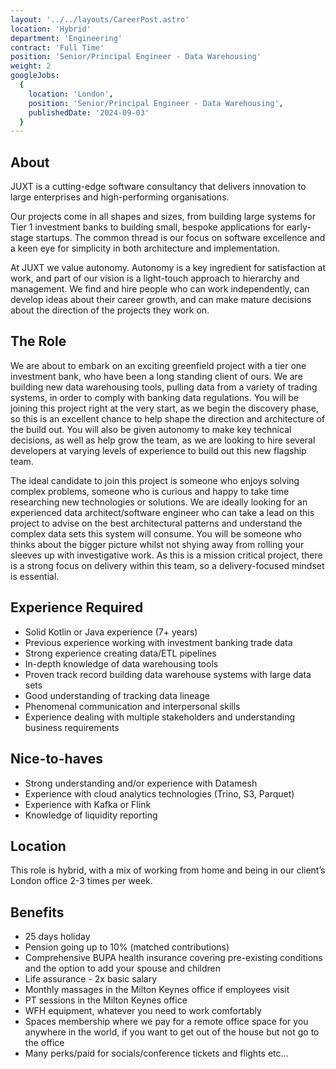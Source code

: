 ```yaml
---
layout: '../../layouts/CareerPost.astro'
location: 'Hybrid'
department: 'Engineering'
contract: 'Full Time'
position: 'Senior/Principal Engineer - Data Warehousing'
weight: 2
googleJobs:
  {
    location: 'London',
    position: 'Senior/Principal Engineer - Data Warehousing',
    publishedDate: '2024-09-03'
  }
---
```


## About

JUXT is a cutting-edge software consultancy that delivers innovation to large enterprises and
high-performing organisations.

Our projects come in all shapes and sizes, from building large systems for Tier 1 investment
banks to building small, bespoke applications for early-stage startups. The common thread is
our focus on software excellence and a keen eye for simplicity in both architecture and
implementation.

At JUXT we value autonomy. Autonomy is a key ingredient for satisfaction at work, and part
of our vision is a light-touch approach to hierarchy and management. We find and hire
people who can work independently, can develop ideas about their career growth, and can
make mature decisions about the direction of the projects they work on.

## The Role

We are about to embark on an exciting greenfield project with a tier one investment bank,
who have been a long standing client of ours. We are building new data warehousing tools,
pulling data from a variety of trading systems, in order to comply with banking data
regulations. You will be joining this project right at the very start, as we begin the discovery
phase, so this is an excellent chance to help shape the direction and architecture of the build
out. You will also be given autonomy to make key technical decisions, as well as help grow
the team, as we are looking to hire several developers at varying levels of experience to
build out this new flagship team.

The ideal candidate to join this project is someone who enjoys solving complex problems,
someone who is curious and happy to take time researching new technologies or solutions.
We are ideally looking for an experienced data architect/software engineer who can take a
lead on this project to advise on the best architectural patterns and understand the complex
data sets this system will consume. You will be someone who thinks about the bigger picture
whilst not shying away from rolling your sleeves up with investigative work. As this is a
mission critical project, there is a strong focus on delivery within this team, so a
delivery-focused mindset is essential.

## Experience Required

- Solid Kotlin or Java experience (7+ years)
- Previous experience working with investment banking trade data
- Strong experience creating data/ETL pipelines
- In-depth knowledge of data warehousing tools
- Proven track record building data warehouse systems with large data sets
- Good understanding of tracking data lineage
- Phenomenal communication and interpersonal skills
- Experience dealing with multiple stakeholders and understanding business
  requirements

## Nice-to-haves

- Strong understanding and/or experience with Datamesh
- Experience with cloud analytics technologies (Trino, S3, Parquet)
- Experience with Kafka or Flink
- Knowledge of liquidity reporting

## Location

This role is hybrid, with a mix of working from home and being in our client’s London office
2-3 times per week.

## Benefits

- 25 days holiday
- Pension going up to 10% (matched contributions)
- Comprehensive BUPA health insurance covering pre-existing conditions and the
  option to add your spouse and children
- Life assurance - 2x basic salary
- Monthly massages in the Milton Keynes office if employees visit
- PT sessions in the Milton Keynes office
- WFH equipment, whatever you need to work comfortably
- Spaces membership where we pay for a remote office space for you anywhere in the
  world, if you want to get out of the house but not go to the office
- Many perks/paid for socials/conference tickets and flights etc...
